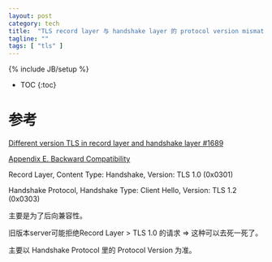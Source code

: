 ```yaml
---
layout: post
category: tech
title:  "TLS record layer 与 handshake layer 的 protocol version mismatch"
tagline: ""
tags: [ "tls" ] 
---
```

{% include JB/setup %}

* TOC
{:toc}

# 参考

[Different version TLS in record layer and handshake layer #1689](https://github.com/openssl/openssl/issues/1689)

[Appendix E.  Backward Compatibility](https://tools.ietf.org/html/rfc5246#appendix-E)

Record Layer, Content Type: Handshake, Version: TLS 1.0 (0x0301)

Handshake Protocol, Handshake Type: Client Hello, Version: TLS 1.2 (0x0303)

主要是为了后向兼容性。

旧版本server可能拒绝Record Layer > TLS 1.0 的请求 => 这种可以去死一死了。

主要以 Handshake Protocol 里的 Protocol Version 为准。
